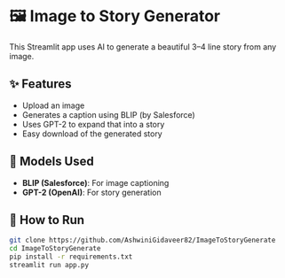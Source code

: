 # 🖼️ Image to Story Generator

This Streamlit app uses AI to generate a beautiful 3–4 line story from any image.

## ✨ Features

- Upload an image
- Generates a caption using BLIP (by Salesforce)
- Uses GPT-2 to expand that into a story
- Easy download of the generated story

## 🧠 Models Used

- **BLIP (Salesforce)**: For image captioning
- **GPT-2 (OpenAI)**: For story generation

## 🚀 How to Run

```bash
git clone https://github.com/AshwiniGidaveer82/ImageToStoryGenerate
cd ImageToStoryGenerate
pip install -r requirements.txt
streamlit run app.py
